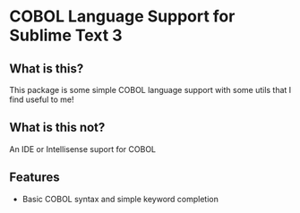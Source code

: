 # COBOL Language Support for Sublime Text 3

## What is this?

This package is some simple COBOL language support with some utils that I find useful to me!


## What is this not?

An IDE or Intellisense suport for COBOL

## Features
- Basic COBOL syntax and simple keyword completion 

